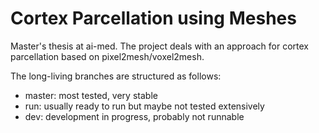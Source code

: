 # Cortex Parcellation using Meshes

Master's thesis at ai-med. The project deals with an approach for cortex parcellation based on pixel2mesh/voxel2mesh.

The long-living branches are structured as follows:

- master: most tested, very stable  
- run: usually ready to run but maybe not tested extensively
- dev: development in progress, probably not runnable  
